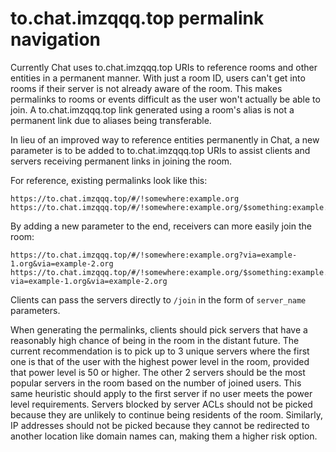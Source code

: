 # to.chat.imzqqq.top permalink navigation

Currently Chat uses to.chat.imzqqq.top URIs to reference rooms and other entities in a
permanent manner. With just a room ID, users can't get into rooms if their server
is not already aware of the room. This makes permalinks to rooms or events difficult
as the user won't actually be able to join. A to.chat.imzqqq.top link generated using a
room's alias is not a permanent link due to aliases being transferable.

In lieu of an improved way to reference entities permanently in Chat, a new parameter
is to be added to to.chat.imzqqq.top URIs to assist clients and servers receiving permanent links
in joining the room.

For reference, existing permalinks look like this:

```
https://to.chat.imzqqq.top/#/!somewhere:example.org
https://to.chat.imzqqq.top/#/!somewhere:example.org/$something:example.org
```

By adding a new parameter to the end, receivers can more easily join the room:

```
https://to.chat.imzqqq.top/#/!somewhere:example.org?via=example-1.org&via=example-2.org
https://to.chat.imzqqq.top/#/!somewhere:example.org/$something:example.org?via=example-1.org&via=example-2.org
```

Clients can pass the servers directly to `/join` in the form of `server_name`
parameters.

When generating the permalinks, clients should pick servers that have a reasonably
high chance of being in the room in the distant future. The current recommendation
is to pick up to 3 unique servers where the first one is that of the user with the
highest power level in the room, provided that power level is 50 or higher. The other
2 servers should be the most popular servers in the room based on the number of joined
users. This same heuristic should apply to the first server if no user meets the power
level requirements. Servers blocked by server ACLs should not be picked because they
are unlikely to continue being residents of the room. Similarly, IP addresses should
not be picked because they cannot be redirected to another location like domain names
can, making them a higher risk option.
